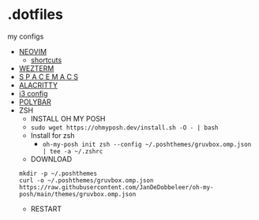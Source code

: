 # .dotfiles
my configs

* [NEOVIM](init.lua)
  * [shortcuts](https://gist.github.com/IronCubeStudios/d08afe1446e74e9b88d7358089b8ff70)
* [WEZTERM](wezterm.lua)
* [S P A C E M A C S](https://gist.github.com/IronCubeStudios/6033797c15d7093fe6480cde8882859b)
* [ALACRITTY](alacritty.toml)
* [i3 config ](https://gist.github.com/IronCubeStudios/1fd7a1d46efd94201f1cc7576c7c6c3c)
 * [POLYBAR](https://github.com/emgyrz/polybar-gruvbox-theme)
* ZSH
  * INSTALL OH MY POSH
  * ```sudo wget https://ohmyposh.dev/install.sh -O - | bash```
  * Install for zsh
    * ```oh-my-posh init zsh --config ~/.poshthemes/gruvbox.omp.json | tee -a ~/.zshrc```
  * DOWNLOAD
  ```
  mkdir -p ~/.poshthemes
  curl -o ~/.poshthemes/gruvbox.omp.json https://raw.githubusercontent.com/JanDeDobbeleer/oh-my-posh/main/themes/gruvbox.omp.json
  ```
  * RESTART

